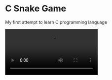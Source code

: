 # C Snake Game

My first attempt to learn C programming language


![demo](https://user-images.githubusercontent.com/demo.mov)
